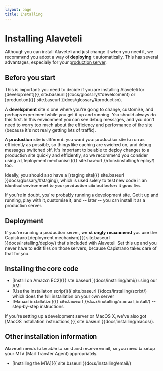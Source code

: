 ```yaml
---
layout: page
title: Installing
---
```


# Installing Alaveteli

<p class="lead">
  Although you can install Alaveteli and just change it when you need it, we
  recommend you adopt a way of <strong>deploying</strong> it automatically.
  This has several advantages, especially for your
  <a href="{{ site.baseurl }}docs/glossary/#production">production server</a>.
</p>

## Before you start

This is important: you need to decide if you are installing Alaveteli for
[development]({{ site.baseurl }}docs/glossary/#development) or
[production]({{ site.baseurl }}docs/glossary/#production).

A **development** site is one where you're going to change, customise, and
perhaps experiment while you get it up and running. You should always do this
first. In this environment you can see debug messages, and you don't need to
worry too much about the efficiency and performance of the site (because it's
not really getting lots of traffic).

A **production** site is different: you want your production site to run as
efficiently as possible, so things like caching are swiched on, and debug
messages switched off. It's important to be able to deploy changes to a
production site quickly and efficiently, so we recommend you consider using a
[deployment mechanism]({{ site.baseurl }}docs/installing/deploy/) too.

Ideally, you should also have a [staging site]({{ site.baseurl }}docs/glossary/#staging),
which is used solely to test new code in an identical environment to your
production site but before it goes live.

If you're in doubt, you're probably running a development site. Get it up and
running, play with it, customise it, and -- later -- you can install it as a
production server.

## Deployment

If you're running a production server, we **strongly recommend** you
use the Capistrano [deployment mechanism]({{ site.baseurl }}docs/installing/deploy/)
that's included with Alaveteli. Set this up and you never have to edit files on
those servers, because Capistrano takes care of that for you.

## Installing the core code

* [Install on Amazon EC2]({{ site.baseurl }}docs/installing/ami/) using our AMI
* [Use the installation script]({{ site.baseurl }}docs/installing/script/) which does the full installation on your own server
* [Manual installation]({{ site.baseurl }}docs/installing/manual_install/) -- step-by-step instructions

If you're setting up a development server on MacOS X, we've also got
[MacOS installation instructions]({{ site.baseurl }}docs/installing/macos/).

## Other installation information

Alaveteli needs to be able to send and receive email, so you need to setup your
MTA (Mail Transfer Agent) appropriately.

* [Installing the MTA]({{ site.baseurl }}docs/installing/email/)
